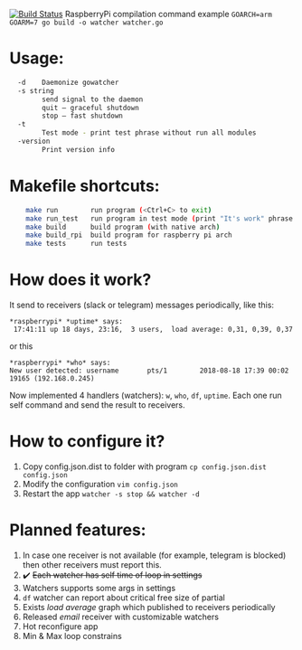 [![Build Status](https://travis-ci.org/Sepuka/gowatcher.svg?branch=master)](https://travis-ci.org/Sepuka/gowatcher)
RaspberryPi compilation command example `GOARCH=arm GOARM=7 go build -o watcher watcher.go`

Usage:
=====
```bash
  -d	Daemonize gowatcher
  -s string
    	send signal to the daemon
		quit — graceful shutdown
		stop — fast shutdown
  -t
    	Test mode - print test phrase without run all modules
  -version
        Print version info
```

Makefile shortcuts:
=====
```bash
    make run        run program (<Ctrl+C> to exit)
    make run_test   run program in test mode (print "It's work" phrase and shutdown)
    make build      build program (with native arch)
    make build_rpi  build program for raspberry pi arch
    make tests      run tests
```

How does it work?
=====
It send to receivers (slack or telegram) messages periodically, like this:
```
*raspberrypi* *uptime* says:
 17:41:11 up 18 days, 23:16,  3 users,  load average: 0,31, 0,39, 0,37
```
or this
```
*raspberrypi* *who* says:
New user detected: username       pts/1        2018-08-18 17:39 00:02       19165 (192.168.0.245)
```
Now implemented 4 handlers (watchers): `w`, `who`, `df`, `uptime`. Each one run self command and send the result to receivers.

How to configure it?
=====
1. Copy config.json.dist to folder with program
`cp config.json.dist config.json`
2. Modify the configuration
`vim config.json`
3. Restart the app
`watcher -s stop && watcher -d`

Planned features:
=====
1. In case one receiver is not available (for example, telegram is blocked) then other receivers must report this.
2. :heavy_check_mark: ~~Each watcher has self time of loop in settings~~
3. Watchers supports some args in settings
4. `df` watcher can report about critical free size of partial
5. Exists _load average_ graph which published to receivers periodically
6. Released _email_ receiver with customizable watchers
7. Hot reconfigure app
8. Min & Max loop constrains